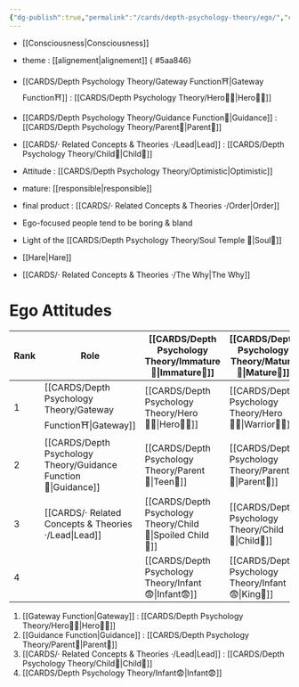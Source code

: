 ```yaml
---
{"dg-publish":true,"permalink":"/cards/depth-psychology-theory/ego/","created":"2022-12-21T17:09:42.235+01:00","updated":"2023-05-08T21:06:38.685+02:00"}
---
```



- [[Consciousness\|Consciousness]]
- theme : [[alignement\|alignement]]
{ #5aa846}

- [[CARDS/Depth Psychology Theory/Gateway Function⛩️\|Gateway Function⛩️]] : [[CARDS/Depth Psychology Theory/Hero🦸‍♂️\|Hero🦸‍♂️]] 
- [[CARDS/Depth Psychology Theory/Guidance Function🚿\|Guidance]] : [[CARDS/Depth Psychology Theory/Parent🤨\|Parent🤨]] 
- [[CARDS/· Related Concepts & Theories ·/Lead\|Lead]] : [[CARDS/Depth Psychology Theory/Child👼\|Child👼]]
- Attitude : [[CARDS/Depth Psychology Theory/Optimistic\|Optimistic]]
- mature: [[responsible\|responsible]]    
- final product : [[CARDS/· Related Concepts & Theories ·/Order\|Order]] 
- Ego-focused people tend to be boring & bland
- Light of the [[CARDS/Depth Psychology Theory/Soul Temple 👥\|Soul👥]]
- [[Hare\|Hare]]
- [[CARDS/· Related Concepts & Theories ·/The Why\|The Why]]

# Ego Attitudes 
| Rank | Role                            | [[CARDS/Depth Psychology Theory/Immature🐇\|Immature🐇]]              | [[CARDS/Depth Psychology Theory/Mature🐢\|Mature🐢]]                |
| ---- | ------------------------------- | ---------------------------- | --------------------------- |
| 1    | [[CARDS/Depth Psychology Theory/Gateway Function⛩️\|Gateway]]   | [[CARDS/Depth Psychology Theory/Hero🦸‍♂️\|Hero🦸‍♂️]]                | [[CARDS/Depth Psychology Theory/Hero🦸‍♂️\|Warrior👨‍🚒]] |
| 2    | [[CARDS/Depth Psychology Theory/Guidance Function🚿\|Guidance]] | [[CARDS/Depth Psychology Theory/Parent🤨\|Teen👦]]         | [[CARDS/Depth Psychology Theory/Parent🤨\|Parent🤨]]                |
| 3    | [[CARDS/· Related Concepts & Theories ·/Lead\|Lead]]                        | [[CARDS/Depth Psychology Theory/Child👼\|Spoiled Child🥳]] | [[CARDS/Depth Psychology Theory/Child👼\|Child👼]]                 |
| 4    |                                 | [[CARDS/Depth Psychology Theory/Infant😨\|Infant😨]]                 | [[CARDS/Depth Psychology Theory/Infant😨\|King👑]]                             |
1. [[Gateway Function\|Gateway]] : [[CARDS/Depth Psychology Theory/Hero🦸‍♂️\|Hero🦸‍♂️]] 
2. [[Guidance Function\|Guidance]] : [[CARDS/Depth Psychology Theory/Parent🤨\|Parent🤨]] 
3. [[CARDS/· Related Concepts & Theories ·/Lead\|Lead]] : [[CARDS/Depth Psychology Theory/Child👼\|Child👼]]
4. [[CARDS/Depth Psychology Theory/Infant😨\|Infant😨]] 